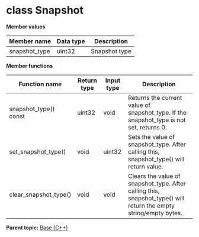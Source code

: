 # class Snapshot

 **Member values** 

|Member name|Data type|Description|
|-----------|---------|-----------|
|snapshot\_type|uint32|Snapshot type|

 **Member functions** 

|Function name|Return type|Input type|Description|
|-------------|-----------|----------|-----------|
|snapshot\_type\(\) const|uint32|void|Returns the current value of snapshot\_type. If the snapshot\_type is not set, returns 0.|
|set\_snapshot\_type\(\)|void|uint32|Sets the value of snapshot\_type. After calling this, snapshot\_type\(\) will return value.|
|clear\_snapshot\_type\(\)|void|void|Clears the value of snapshot\_type. After calling this, snapshot\_type\(\) will return the empty string/empty bytes.|

**Parent topic:** [Base \(C++\)](../../summary_pages/Base.md)

